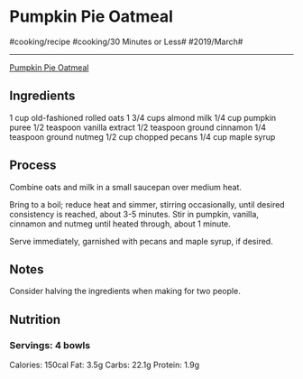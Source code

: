 # Pumpkin Pie Oatmeal
#cooking/recipe #cooking/30 Minutes or Less# #2019/March#
- - - -
[Pumpkin Pie Oatmeal](https://damndelicious.net/2015/10/29/pumpkin-pie-oatmeal/)

## Ingredients
1 cup old-fashioned rolled oats
1 3/4 cups almond milk
1/4 cup pumpkin puree
1/2 teaspoon vanilla extract
1/2 teaspoon ground cinnamon
1/4 teaspoon ground nutmeg
1/2 cup chopped pecans
1/4 cup maple syrup

## Process
Combine oats and milk in a small saucepan over medium heat.

Bring to a boil; reduce heat and simmer, stirring occasionally, until desired consistency is reached, about 3-5 minutes. Stir in pumpkin, vanilla, cinnamon and nutmeg until heated through, about 1 minute.

Serve immediately, garnished with pecans and maple syrup, if desired.

## Notes
Consider halving the ingredients when making for two people.

## Nutrition
### Servings: 4 bowls
Calories: 150cal
Fat: 3.5g
Carbs: 22.1g
Protein: 1.9g